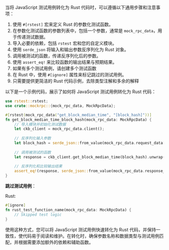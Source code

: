 当将 JavaScript 测试用例转化为 Rust 代码时，可以遵循以下通用步骤和注意事项：

1. 使用 `#[rstest]` 宏来定义 Rust 的参数化测试函数。
2. 在参数化测试函数的参数列表中，包括一个参数，通常是 `mock_rpc_data`，用于传递测试数据。
3. 导入必要的依赖，包括 `rstest` 宏和您的自定义模块。
4. 使用 `serde_json` 将输入和输出参数反序列化为 Rust 对象。
5. 调用被测试的函数，传递反序列化后的参数。
6. 使用 `assert_eq!` 来比较函数的输出结果与预期结果。
7. 如果有多个测试用例，请创建多个测试函数
8. 在 Rust 中，使用 `#[ignore]` 属性来标记跳过的测试用例。
9. 只需要提供更简洁的 Rust 代码示例，去除类型注解和多余的解释

以下是一个示例代码，展示了如何将 JavaScript 测试用例转化为 Rust 代码：

```rust
use rstest::rstest;
use crate::mockrpc::{mock_rpc_data, MockRpcData};

#[rstest(mock_rpc_data("get_block_median_time", "[block_hash]"))]
fn get_block_median_time_block_hash(mock_rpc_data: MockRpcData) {
    // 导入模块并初始化测试数据
    let ckb_client = mock_rpc_data.client();
    
    // 反序列化输入参数
    let block_hash = serde_json::from_value(mock_rpc_data.request_data["params"][0].clone()).unwrap();
    
    // 调用被测试的函数
    let response = ckb_client.get_block_median_time(block_hash).unwrap();
    
    // 反序列化和比较输出结果
    assert_eq!(response, serde_json::from_value(mock_rpc_data.response_data["result"].clone()).unwrap());
}
```

**跳过测试用例**：

Rust:
   ```rust
   #[ignore]
   fn rust_test_function_name(mock_rpc_data: MockRpcData) {
       // Skipped test logic
   }
   ```

使用这种方式，您可以将 JavaScript 测试用例快速转化为 Rust 代码，并保持一致性，使代码易于阅读和维护。在转化时，确保参数名称和数据类型与测试用例匹配，并根据需要添加额外的依赖和辅助函数。